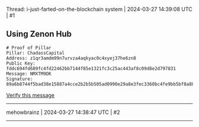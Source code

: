 Thread: i-just-farted-on-the-blockchain
system | 2024-03-27 14:39:08 UTC | #1

Using Zenon Hub
---
```
# Proof of Pillar
Pillar: ChadassCapital
Address: z1qr3amdm99n7urvza4aqkyac0c4xyej37he6zn8
Public Key: fddc694fd689fc4fd22462bb7144f85e1321fc3c25ac443af8c09d8e2d797831
Message: NMXTM9DK
Signature: 89a6b8744f5bad38e15887a4cce2b2b5b505ad0990e29a8e3fec3360bc4fe9bb5bf8a8824d4ef3db3dce610611788bd029f12cd6e6681b548490da619ddacc08
```
[Verify this message](https://www.zenonhub.org/tools/verify-signature?address=z1qr3amdm99n7urvza4aqkyac0c4xyej37he6zn8&public_key=fddc694fd689fc4fd22462bb7144f85e1321fc3c25ac443af8c09d8e2d797831&message=NMXTM9DK&signature=89a6b8744f5bad38e15887a4cce2b2b5b505ad0990e29a8e3fec3360bc4fe9bb5bf8a8824d4ef3db3dce610611788bd029f12cd6e6681b548490da619ddacc08)

-------------------------

mehowbrainz | 2024-03-27 14:38:47 UTC | #2



-------------------------

